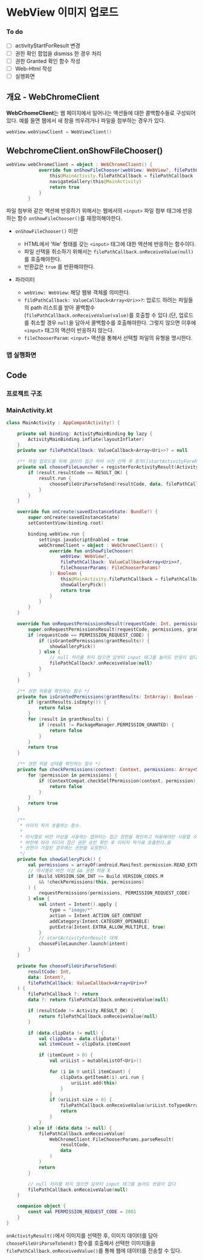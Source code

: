 # WebView 이미지 업로드
### To do
- [ ] activityStartForResult 변경
- [ ] 권한 확인 팝업을 dismiss 한 경우 처리
- [ ] 권한 Granted 확인 함수 작성
- [ ] Web-Html 작성
- [ ] 실행화면

## 개요 - WebChromeClient

<strong>WebCrhomeClient</strong>는 웹 페이지에서 일어나는 액션들에 대한 콜백함수들로 구성되어 있다. 예를 들면 웹에서 새 창을 띄우려거나 파일을 첨부하는 경우가 있다.

``` kotlin
webView.webViewClient = WebViewClient()
```

## WebchromeClient.onShowFileChooser()
``` kotlin
webView.webChromeClient = object : WebChromeClient() {
            override fun onShowFileChooser(webView: WebView?, filePathCallback: ValueCallback<Array<Uri>>?, fileChooserParams: FileChooserParams?): Boolean {
                this@MainActivity.filePathCallback = filePathCallback
                navigateGallery(this@MainActivity)
                return true
            }
        }
```

파일 첨부와 같은 액션에 반응하기 위해서는 웹에서의 `<input>` 파일 첨부 태그에 반응하는 함수 `onShowFileChooser()`를 재정의해야한다.
- `onShowFileChooser()` 이란
    - HTML에서 'file' 형태를 갖는 `<input>` 태그에 대한 액션에 반응하는 함수이다.
    - 파일 선택을 취소하기 위해서는 `filePathCallback.onReceiveValue(null)`를 호출해야한다.
    - 반환값은 `true` 를 반환해야한다.   
    
- 파라미터
    - `webView: WebView`: 해당 웹뷰 객체를 의미한다.
    - `fildPathCallback: ValueCallback<Array<Uri>>?`: 업로드 하려는 파일들의 path 리스트를 받아 콜백함수(`filePathCallback.onReceiveValue(value)`를 호출할 수 있다.(단, 업로드를 취소할 경우 `null`을 담아서 콜백함수를 호출해야한다. 그렇지 않으면 이후에 `<input>` 태그의 액션이 반응하지 않는다.
    - `fileChooserParam`: `<input>` 액션을 통해서 선택할 파일의 유형을 명시한다.


### 앱 실행화면

## Code

### 프로젝트 구조

### MainActivity.kt
``` kotlin
class MainActivity : AppCompatActivity() {

    private val binding: ActivityMainBinding by lazy {
        ActivityMainBinding.inflate(layoutInflater)
    }
    private var filePathCallback: ValueCallback<Array<Uri>>? = null

    /** 파일 업로드를 위해 갤러리 접근 하여 사진 선택 후 동작([startActivityForeResult] 대체) */
    private val chooseFileLauncher = registerForActivityResult(ActivityResultContracts.StartActivityForResult()) { result ->
        if (result.resultCode == RESULT_OK) {
            result.run {
                chooseFileUriParseToSend(resultCode, data, filePathCallback)
            }
        }
    }

    override fun onCreate(savedInstanceState: Bundle?) {
        super.onCreate(savedInstanceState)
        setContentView(binding.root)

        binding.webView.run {
            settings.javaScriptEnabled = true
            webChromeClient = object : WebChromeClient() {
                override fun onShowFileChooser(
                    webView: WebView?,
                    filePathCallback: ValueCallback<Array<Uri>>?,
                    fileChooserParams: FileChooserParams?
                ): Boolean {
                    this@MainActivity.filePathCallback = filePathCallback
                    showGalleryPick()
                    return true
                }
            }
        }
    }

    override fun onRequestPermissionsResult(requestCode: Int, permissions: Array<out String>, grantResults: IntArray) {
        super.onRequestPermissionsResult(requestCode, permissions, grantResults)
        if (requestCode == PERMISSION_REQUEST_CODE) {
            if (isGrantedPermissions(grantResults)) {
                showGalleryPick()
            } else {
                // null 처리를 하지 않으면 담부터 input 태그를 눌러도 반응이 없다
                filePathCallback?.onReceiveValue(null)
            }
        }
    }

    /** 권한 허용을 확인하는 함수 */
    private fun isGrantedPermissions(grantResults: IntArray): Boolean {
        if (grantResults.isEmpty()) {
            return false
        }
        for (result in grantResults) {
            if (result != PackageManager.PERMISSION_GRANTED) {
                return false
            }
        }
        return true
    }

    /** 권한 허용 상태를 확인하는 함수 */
    private fun checkPermissions(context: Context, permissions: Array<String>): Boolean {
        for (permission in permissions) {
            if (ContextCompat.checkSelfPermission(context, permission) != PackageManager.PERMISSION_GRANTED) {
                return false
            }
        }
        return true
    }

    /**
     * 이미지 픽커 호출하는 함수.
     *
     * 마시멜로 버전 이상을 사용하는 앱부터는 접근 권한을 확인하고 허용해야만 사용할 수 있으므로
     * 버전에 따라 미디어 접근 권한 승인 확인 후 이미지 픽거킄 호출한다.을
     * 권한이 거절된 경우에는 권한을 요청한다.
     */
    private fun showGalleryPick() {
        val permissions = arrayOf(android.Manifest.permission.READ_EXTERNAL_STORAGE)
        // 마시멜로 버전 이상 && 권한 허용 X
        if (Build.VERSION.SDK_INT >= Build.VERSION_CODES.M
            && !checkPermissions(this, permissions)
        ) {
            requestPermissions(permissions, PERMISSION_REQUEST_CODE)
        } else {
            val intent = Intent().apply {
                type = "image/*"
                action = Intent.ACTION_GET_CONTENT
                addCategory(Intent.CATEGORY_OPENABLE)
                putExtra(Intent.EXTRA_ALLOW_MULTIPLE, true)
            }
            // startActivityForResult 대체
            chooseFileLauncher.launch(intent)
        }
    }

    private fun chooseFileUriParseToSend(
        resultCode: Int,
        data: Intent?,
        filePathCallback: ValueCallback<Array<Uri>>?
    ) {
        filePathCallback ?: return
        data ?: return filePathCallback.onReceiveValue(null)

        if (resultCode != Activity.RESULT_OK) {
            return filePathCallback.onReceiveValue(null)
        }

        if (data.clipData != null) {
            val clipData = data.clipData!!
            val itemCount = clipData.itemCount

            if (itemCount > 0) {
                val uriList = mutableListOf<Uri>()

                for (i in 0 until itemCount) {
                    clipData.getItemAt(i).uri.run {
                        uriList.add(this)
                    }
                }
                if (uriList.size > 0) {
                    filePathCallback.onReceiveValue(uriList.toTypedArray())
                    return
                }
            }
        } else if (data.data != null) {
            filePathCallback.onReceiveValue(
                WebChromeClient.FileChooserParams.parseResult(
                    resultCode,
                    data
                )
            )
            return
        }

        // null 처리를 하지 않으면 담부터 input 태그를 눌러도 반응이 없다
        filePathCallback.onReceiveValue(null)
    }

    companion object {
        const val PERMISSION_REQUEST_CODE = 2001
    }
}
```
`onActivityResult()`에서 이미지를 선택한 후, 이미지 데이터를 담아
`chooseFileUriParseToSend()` 함수를 호출해서 선택한 이미지들을 `filePathCallback.onReceivedValue()`를 통해 웹에 데이터를 전송할 수 있다.
